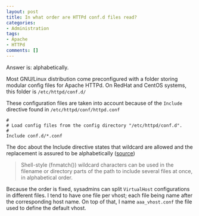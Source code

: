 ```yaml
---
layout: post
title: In what order are HTTPd conf.d files read?
categories:
- Administration
tags:
- Apache
- HTTPd
comments: []
---
```


Answer is: alphabetically.

Most GNU/Linux distribution come preconfigured with a folder storing modular config files for Apache HTTPd.
On RedHat and CentOS systems, this folder is `/etc/httpd/conf.d/`

These configuration files are taken into account because of the `Include` directive found in `/etc/httpd/conf/httpd.conf`

```
#
# Load config files from the config directory "/etc/httpd/conf.d".
#
Include conf.d/*.conf
```

The doc about the Include directive states that wildcard are allowed and the replacement is assured to be alphabetically ([source](http://httpd.apache.org/docs/current/en/mod/core.html#include))

> Shell-style (fnmatch()) wildcard characters can be used in the filename or directory parts of the path to include several files at once, in alphabetical order.

Because the order is fixed, sysadmins can split `VirtualHost` configurations in different files.
I tend to have one file per vhost; each file being name after the corresponding host name. On top of that, I name `aaa_vhost.conf` the file used to define the default vhost.
